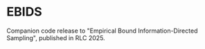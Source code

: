 # EBIDS
Companion code release to "Empirical Bound Information-Directed Sampling", published in RLC 2025.
